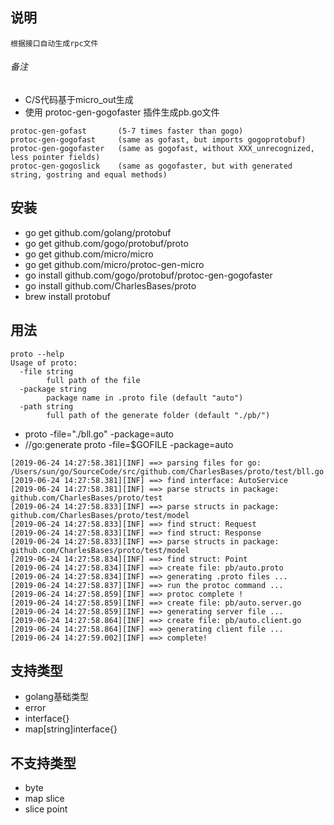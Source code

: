 ## 说明
	根据接口自动生成rpc文件
###### 备注
* C/S代码基于micro_out生成
* 使用 protoc-gen-gogofaster 插件生成pb.go文件
```
protoc-gen-gofast       (5-7 times faster than gogo)
protoc-gen-gogofast     (same as gofast, but imports gogoprotobuf)
protoc-gen-gogofaster   (same as gogofast, without XXX_unrecognized, less pointer fields)
protoc-gen-gogoslick    (same as gogofaster, but with generated string, gostring and equal methods)
```

## 安装
* go get github.com/golang/protobuf
* go get github.com/gogo/protobuf/proto
* go get github.com/micro/micro
* go get github.com/micro/protoc-gen-micro
* go install github.com/gogo/protobuf/protoc-gen-gogofaster
* go install github.com/CharlesBases/proto
* brew install protobuf

## 用法
```
proto --help
Usage of proto:
  -file string
        full path of the file
  -package string
        package name in .proto file (default "auto")
  -path string
        full path of the generate folder (default "./pb/")
```
* proto -file="./bll.go" -package=auto
* //go:generate proto -file=$GOFILE -package=auto

```
[2019-06-24 14:27:58.381][INF] ==> parsing files for go: /Users/sun/go/SourceCode/src/github.com/CharlesBases/proto/test/bll.go
[2019-06-24 14:27:58.381][INF] ==> find interface: AutoService
[2019-06-24 14:27:58.381][INF] ==> parse structs in package: github.com/CharlesBases/proto/test
[2019-06-24 14:27:58.833][INF] ==> parse structs in package: github.com/CharlesBases/proto/test/model
[2019-06-24 14:27:58.833][INF] ==> find struct: Request
[2019-06-24 14:27:58.833][INF] ==> find struct: Response
[2019-06-24 14:27:58.833][INF] ==> parse structs in package: github.com/CharlesBases/proto/test/model
[2019-06-24 14:27:58.834][INF] ==> find struct: Point
[2019-06-24 14:27:58.834][INF] ==> create file: pb/auto.proto
[2019-06-24 14:27:58.834][INF] ==> generating .proto files ...
[2019-06-24 14:27:58.837][INF] ==> run the protoc command ...
[2019-06-24 14:27:58.859][INF] ==> protoc complete !
[2019-06-24 14:27:58.859][INF] ==> create file: pb/auto.server.go
[2019-06-24 14:27:58.859][INF] ==> generating server file ...
[2019-06-24 14:27:58.864][INF] ==> create file: pb/auto.client.go
[2019-06-24 14:27:58.864][INF] ==> generating client file ...
[2019-06-24 14:27:59.002][INF] ==> complete!
```

## 支持类型
* golang基础类型
* error
* interface{}
* map[string]interface{}

## 不支持类型
* byte
* map slice
* slice point